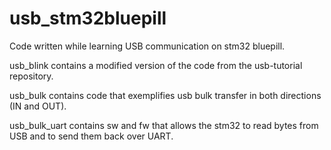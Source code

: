 # usb_stm32bluepill
Code written while learning USB communication on stm32 bluepill.

usb_blink contains a modified version of the code from the usb-tutorial repository.

usb_bulk contains code that exemplifies usb bulk transfer in both directions (IN and OUT).

usb_bulk_uart contains sw and fw that allows the stm32 to read bytes from USB and to send them back over UART.
